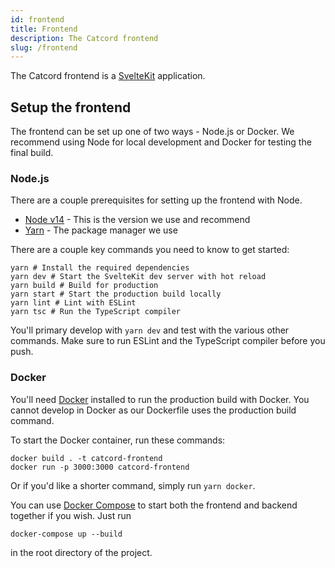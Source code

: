 ```yaml
---
id: frontend
title: Frontend
description: The Catcord frontend
slug: /frontend
---
```


The Catcord frontend is a [SvelteKit](https://kit.svelte.dev) application.

## Setup the frontend

The frontend can be set up one of two ways - Node.js or Docker. We recommend using Node for local
development and Docker for testing the final build.

### Node.js

There are a couple prerequisites for setting up the frontend with Node.

- [Node v14](https://nodejs.org) - This is the version we use and recommend
- [Yarn](https://yarnpkg.com) - The package manager we use

There are a couple key commands you need to know to get started:

```shell
yarn # Install the required dependencies
yarn dev # Start the SvelteKit dev server with hot reload
yarn build # Build for production
yarn start # Start the production build locally
yarn lint # Lint with ESLint
yarn tsc # Run the TypeScript compiler
```

You'll primary develop with `yarn dev` and test with the various other commands. Make sure to run
ESLint and the TypeScript compiler before you push.

### Docker

You'll need [Docker](https://docker.com) installed to run the production build with Docker. You
cannot develop in Docker as our Dockerfile uses the production build command.

To start the Docker container, run these commands:

```
docker build . -t catcord-frontend
docker run -p 3000:3000 catcord-frontend
```

Or if you'd like a shorter command, simply run `yarn docker`.

You can use [Docker Compose](https://docs.docker.com/compose/) to start both the frontend and
backend together if you wish. Just run

```
docker-compose up --build
```

in the root directory of the project.